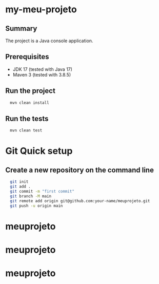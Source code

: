 # my-meu-projeto

Summary
-------
The project is a Java console application.

Prerequisites
-------------

- JDK 17 (tested with Java 17)
- Maven 3 (tested with 3.8.5)

Run the project
---------------
```bash
  mvn clean install
```

Run the tests
-------------
```bash
  mvn clean test
```

# Git Quick setup

Create a new repository on the command line
-------------------------------------------
```bash
  git init
  git add .
  git commit -m "first commit"
  git branch -M main
  git remote add origin git@github.com:your-name/meuprojeto.git
  git push -u origin main
```
# meuprojeto
# meuprojeto
# meuprojeto
